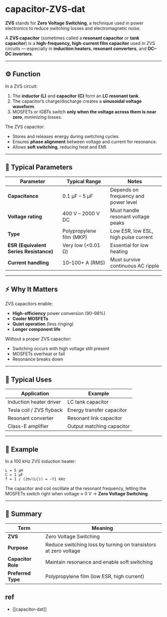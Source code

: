 # capacitor-ZVS-dat

**ZVS** stands for **Zero Voltage Switching**, a technique used in power electronics to reduce switching losses and electromagnetic noise.

A **ZVS capacitor** (sometimes called a **resonant capacitor** or **tank capacitor**) is a **high-frequency, high-current film capacitor** used in ZVS circuits — especially in **induction heaters**, **resonant converters**, and **DC–DC inverters**.

---

## ⚙️ Function

In a ZVS circuit:
1. The **inductor (L)** and **capacitor (C)** form an **LC resonant tank**.
2. The capacitor’s charge/discharge creates a **sinusoidal voltage waveform**.
3. MOSFETs or IGBTs switch **only when the voltage across them is near zero**, minimizing losses.

The ZVS capacitor:
- Stores and releases energy during switching cycles.  
- Ensures **phase alignment** between voltage and current for resonance.  
- Allows **soft switching**, reducing heat and EMI.

---

## 🧩 Typical Parameters

| Parameter                              | Typical Range            | Notes                                |
| -------------------------------------- | ------------------------ | ------------------------------------ |
| **Capacitance**                        | 0.1 µF – 5 µF            | Depends on frequency and power level |
| **Voltage rating**                     | 400 V – 2000 V DC        | Must handle resonant voltage peaks   |
| **Type**                               | Polypropylene film (MKP) | Low ESR, low ESL, high pulse current |
| **ESR (Equivalent Series Resistance)** | Very low (<0.01 Ω)       | Essential for low heating            |
| **Current handling**                   | 10–100+ A (RMS)          | Must survive continuous AC ripple    |

---

## ⚡ Why It Matters

ZVS capacitors enable:
- **High-efficiency** power conversion (90–98%)
- **Cooler MOSFETs**
- **Quiet operation** (less ringing)
- **Longer component life**

Without a proper ZVS capacitor:
- Switching occurs with high voltage still present
- MOSFETs overheat or fail
- Resonance breaks down

---

## 📘 Typical Uses

| Application              | Example                   |
| ------------------------ | ------------------------- |
| Induction heater driver  | LC tank capacitor         |
| Tesla coil / ZVS flyback | Energy transfer capacitor |
| Resonant converter       | Resonant link capacitor   |
| Class-E amplifier        | Output matching capacitor |

---

## 🧮 Example

In a 100 kHz ZVS induction heater:
```
L = 5 µH
C = 1 µF
f = 1 / (2π√(LC)) = ~71 kHz
```
The capacitor and coil oscillate at the resonant frequency, letting the MOSFETs switch right when voltage ≈ 0 V → **Zero Voltage Switching**.

---

## 🧠 Summary

| Term               | Meaning                                                         |
| ------------------ | --------------------------------------------------------------- |
| **ZVS**            | Zero Voltage Switching                                          |
| **Purpose**        | Reduce switching loss by turning on transistors at zero voltage |
| **Capacitor Role** | Maintain resonance and enable soft switching                    |
| **Preferred Type** | Polypropylene film (low ESR, high current)                      |


## ref 

- [[capacitor-dat]]